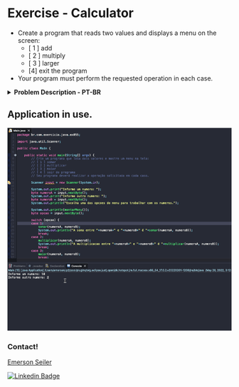 # Exercise - Calculator
- Create a program that reads two values and displays a menu on the screen:
   - [ 1 ] add
   - [ 2 ] multiply
   - [ 3 ] larger
   - [4] exit the program
- Your program must perform the requested operation in each case.

<details >
  <summary><b>Problem Description - PT-BR</b></summary>

- Crie um programa que leia dois valores e mostre um menu na tela:
  - [ 1 ] somar
  - [ 2 ] multiplicar
  - [ 3 ] maior
  - [ 4 ] sair do programa
- Seu programa deverá realizar a operação solicitada em cada caso.

</details>

## Application in use.

![Gif Exercicio](./img/exercise.gif)

### Contact!

[Emerson Seiler](https://www.linkedin.com/in/seileremerson/)

[![Linkedin Badge](https://img.shields.io/badge/-seileremerson-blue?style=flat-square&logo=Linkedin&logoColor=white&link=https://www.linkedin.com/in/diogoalvesti/)](https://www.linkedin.com/in/seileremerson/)